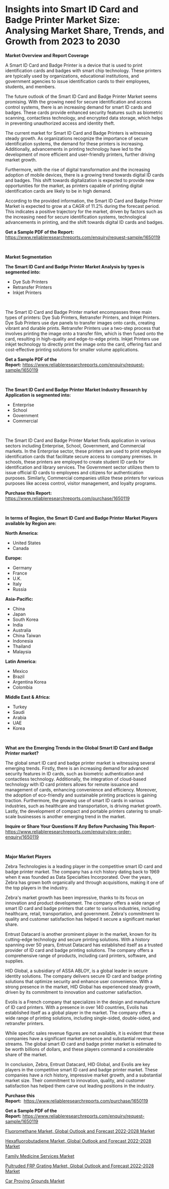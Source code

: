 <p><h1>Insights into Smart ID Card and Badge Printer Market Size: Analysing Market Share, Trends, and Growth from 2023 to 2030</h1></p><p><strong>Market Overview and Report Coverage</strong></p>
<p><p>A Smart ID Card and Badge Printer is a device that is used to print identification cards and badges with smart chip technology. These printers are typically used by organizations, educational institutions, and government agencies to issue identification cards to their employees, students, and members.</p><p>The future outlook of the Smart ID Card and Badge Printer Market seems promising. With the growing need for secure identification and access control systems, there is an increasing demand for smart ID cards and badges. These cards provide enhanced security features such as biometric scanning, contactless technology, and encrypted data storage, which helps in preventing unauthorized access and identity theft.</p><p>The current market for Smart ID Card and Badge Printers is witnessing steady growth. As organizations recognize the importance of secure identification systems, the demand for these printers is increasing. Additionally, advancements in printing technology have led to the development of more efficient and user-friendly printers, further driving market growth.</p><p>Furthermore, with the rise of digital transformation and the increasing adoption of mobile devices, there is a growing trend towards digital ID cards and badges. This shift towards digitalization is expected to provide new opportunities for the market, as printers capable of printing digital identification cards are likely to be in high demand.</p><p>According to the provided information, the Smart ID Card and Badge Printer Market is expected to grow at a CAGR of 11.2% during the forecast period. This indicates a positive trajectory for the market, driven by factors such as the increasing need for secure identification systems, technological advancements in printing, and the shift towards digital ID cards and badges.</p></p>
<p><strong>Get a Sample PDF of the Report:</strong> <a href="https://www.reliableresearchreports.com/enquiry/request-sample/1650119">https://www.reliableresearchreports.com/enquiry/request-sample/1650119</a></p>
<p>&nbsp;</p>
<p><strong>Market Segmentation</strong></p>
<p><strong>The Smart ID Card and Badge Printer Market Analysis by types is segmented into:</strong></p>
<p><ul><li>Dye Sub Printers</li><li>Retransfer Printers</li><li>Inkjet Printers</li></ul></p>
<p>&nbsp;</p>
<p><p>The Smart ID Card and Badge Printer market encompasses three main types of printers: Dye Sub Printers, Retransfer Printers, and Inkjet Printers. Dye Sub Printers use dye panels to transfer images onto cards, creating vibrant and durable prints. Retransfer Printers use a two-step process that involves printing the image onto a transfer film, which is then fused onto the card, resulting in high-quality and edge-to-edge prints. Inkjet Printers use inkjet technology to directly print the image onto the card, offering fast and cost-effective printing solutions for smaller volume applications.</p></p>
<p><strong>Get a Sample PDF of the Report:</strong>&nbsp;<a href="https://www.reliableresearchreports.com/enquiry/request-sample/1650119">https://www.reliableresearchreports.com/enquiry/request-sample/1650119</a></p>
<p>&nbsp;</p>
<p><strong>The Smart ID Card and Badge Printer Market Industry Research by Application is segmented into:</strong></p>
<p><ul><li>Enterprise</li><li>School</li><li>Government</li><li>Commercial</li></ul></p>
<p>&nbsp;</p>
<p><p>The Smart ID Card and Badge Printer Market finds application in various sectors including Enterprise, School, Government, and Commercial markets. In the Enterprise sector, these printers are used to print employee identification cards that facilitate secure access to company premises. In schools, these printers are employed to create student ID cards for identification and library services. The Government sector utilizes them to issue official ID cards to employees and citizens for authentication purposes. Similarly, Commercial companies utilize these printers for various purposes like access control, visitor management, and loyalty programs.</p></p>
<p><strong>Purchase this Report:</strong>&nbsp; <a href="https://www.reliableresearchreports.com/purchase/1650119">https://www.reliableresearchreports.com/purchase/1650119</a></p>
<p>&nbsp;</p>
<p><strong>In terms of Region, the Smart ID Card and Badge Printer Market Players available by Region are:</strong></p>
<p>
    <p> <strong> North America: </strong>
        <ul>
            <li>United States</li>
            <li>Canada</li>
        </ul>
        </p> 
    <p> <strong> Europe: </strong>
        <ul>
            <li>Germany</li>
            <li>France</li>
            <li>U.K.</li>
            <li>Italy</li>
            <li>Russia</li>
        </ul>
        </p> 
    <p> <strong> Asia-Pacific: </strong>
        <ul>
            <li>China</li>
            <li>Japan</li>
            <li>South Korea</li>
            <li>India</li>
            <li>Australia</li>
            <li>China Taiwan</li>
            <li>Indonesia</li>
            <li>Thailand</li>
            <li>Malaysia</li>
        </ul>
        </p> 
    <p> <strong> Latin America: </strong>
        <ul>
            <li>Mexico</li>
            <li>Brazil</li>
            <li>Argentina Korea</li>
            <li>Colombia</li>
        </ul>
        </p> 
    <p> <strong> Middle East & Africa: </strong>
        <ul>
            <li>Turkey</li>
            <li>Saudi</li>
            <li>Arabia</li>
            <li>UAE</li>
            <li>Korea</li>
        </ul>
    </p>
    </p>
<p>&nbsp;</p>
<p><strong>What are the Emerging Trends in the Global Smart ID Card and Badge Printer market?</strong></p>
<p><p>The global smart ID card and badge printer market is witnessing several emerging trends. Firstly, there is an increasing demand for advanced security features in ID cards, such as biometric authentication and contactless technology. Additionally, the integration of cloud-based technology with ID card printers allows for remote issuance and management of cards, enhancing convenience and efficiency. Moreover, the adoption of eco-friendly and sustainable printing practices is gaining traction. Furthermore, the growing use of smart ID cards in various industries, such as healthcare and transportation, is driving market growth. Lastly, the development of compact and portable printers catering to small-scale businesses is another emerging trend in the market.</p></p>
<p><strong>Inquire or Share Your Questions If Any Before Purchasing This Report</strong>- <a href="https://www.reliableresearchreports.com/enquiry/pre-order-enquiry/1650119">https://www.reliableresearchreports.com/enquiry/pre-order-enquiry/1650119</a></p>
<p>&nbsp;</p>
<p><strong>Major Market Players</strong></p>
<p><p>Zebra Technologies is a leading player in the competitive smart ID card and badge printer market. The company has a rich history dating back to 1969 when it was founded as Data Specialties Incorporated. Over the years, Zebra has grown both organically and through acquisitions, making it one of the top players in the industry.</p><p>Zebra's market growth has been impressive, thanks to its focus on innovation and product development. The company offers a wide range of smart ID card and badge printers that cater to various industries, including healthcare, retail, transportation, and government. Zebra's commitment to quality and customer satisfaction has helped it secure a significant market share.</p><p>Entrust Datacard is another prominent player in the market, known for its cutting-edge technology and secure printing solutions. With a history spanning over 50 years, Entrust Datacard has established itself as a trusted provider of ID card and badge printing solutions. The company offers a comprehensive range of products, including card printers, software, and supplies.</p><p>HID Global, a subsidiary of ASSA ABLOY, is a global leader in secure identity solutions. The company delivers secure ID card and badge printing solutions that optimize security and enhance user convenience. With a strong presence in the market, HID Global has experienced steady growth, driven by its commitment to innovation and customer satisfaction.</p><p>Evolis is a French company that specializes in the design and manufacture of ID card printers. With a presence in over 140 countries, Evolis has established itself as a global player in the market. The company offers a wide range of printing solutions, including single-sided, double-sided, and retransfer printers.</p><p>While specific sales revenue figures are not available, it is evident that these companies have a significant market presence and substantial revenue streams. The global smart ID card and badge printer market is estimated to be worth billions of dollars, and these players command a considerable share of the market.</p><p>In conclusion, Zebra, Entrust Datacard, HID Global, and Evolis are key players in the competitive smart ID card and badge printer market. These companies have a rich history, impressive market growth, and a substantial market size. Their commitment to innovation, quality, and customer satisfaction has helped them carve out leading positions in the industry.</p></p>
<p><strong>Purchase this Report:</strong>&nbsp;&nbsp;<a href="https://www.reliableresearchreports.com/purchase/1650119">https://www.reliableresearchreports.com/purchase/1650119</a></p>
<p></p>
<p><strong>Get a Sample PDF of the Report:</strong>&nbsp;<a href="https://www.reliableresearchreports.com/enquiry/request-sample/1650119">https://www.reliableresearchreports.com/enquiry/request-sample/1650119</a></p>
<p><p><a href="https://www.linkedin.com/pulse/fluoromethane-market-global-outlook-forecast-2022-2028-research/">Fluoromethane Market, Global Outlook and Forecast 2022-2028 Market</a></p><p><a href="https://www.linkedin.com/pulse/hexafluorobutadiene-market-global-outlook-forecast-2022-2028/">Hexafluorobutadiene Market, Global Outlook and Forecast 2022-2028 Market</a></p><p><a href="https://medium.com/@isaiasmarks/family-medicine-services-market-competitive-analysis-market-trends-and-forecast-to-2030-d1843812956e">Family Medicine Services Market</a></p><p><a href="https://www.linkedin.com/pulse/pultruded-frp-grating-market-global-outlook-forecast-2022-2028/">Pultruded FRP Grating Market, Global Outlook and Forecast 2022-2028 Market</a></p><p><a href="https://medium.com/@cameronhuel/decoding-car-proving-grounds-market-metrics-market-share-trends-and-growth-patterns-da21d32a09e7">Car Proving Grounds Market</a></p></p>